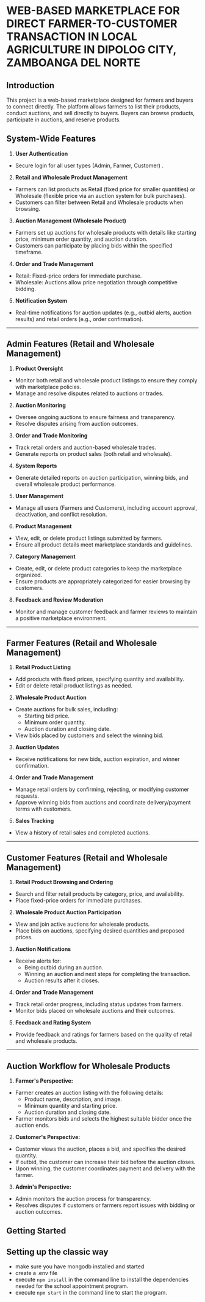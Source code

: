 # WEB-BASED MARKETPLACE FOR DIRECT FARMER-TO-CUSTOMER TRANSACTION IN LOCAL AGRICULTURE IN DIPOLOG CITY, ZAMBOANGA DEL NORTE

## Introduction

This project is a web-based marketplace designed for farmers and buyers to connect directly. The platform allows farmers to list their products, conduct auctions, and sell directly to buyers. Buyers can browse products, participate in auctions, and reserve products.



## System-Wide Features

1.	**User Authentication**

-	Secure login for all user types (Admin, Farmer, Customer) .

2.	**Retail and Wholesale Product Management**

-	Farmers can list products as Retail (fixed price for smaller quantities) or Wholesale (flexible price via     an auction system for bulk purchases).
-	Customers can filter between Retail and Wholesale products when browsing.

3.	**Auction Management (Wholesale Product)**

-	Farmers set up auctions for wholesale products with details like starting price, minimum order quantity, and auction duration.
-	Customers can participate by placing bids within the specified timeframe.

4.	**Order and Trade Management**

-	Retail: Fixed-price orders for immediate purchase.
-	Wholesale: Auctions allow price negotiation through competitive bidding.

5.	**Notification System**

-	Real-time notifications for auction updates (e.g., outbid alerts, auction results) and retail orders (e.g., order confirmation).
________________________________________

## Admin Features (Retail and Wholesale Management)

1.	**Product Oversight**

-	Monitor both retail and wholesale product listings to ensure they comply with marketplace policies.
-	Manage and resolve disputes related to auctions or trades.

2.	**Auction Monitoring**

-	Oversee ongoing auctions to ensure fairness and transparency.
-	Resolve disputes arising from auction outcomes.

3.	**Order and Trade Monitoring**

-	Track retail orders and auction-based wholesale trades.
-	Generate reports on product sales (both retail and wholesale).

4.	**System Reports**

-	Generate detailed reports on auction participation, winning bids, and overall wholesale product performance.

5.	**User Management**

-	Manage all users (Farmers and Customers), including account approval, deactivation, and conflict resolution.

6.	**Product Management**

-	View, edit, or delete product listings submitted by farmers.
-	Ensure all product details meet marketplace standards and guidelines.

7.	**Category Management**

-	Create, edit, or delete product categories to keep the marketplace organized.
-	Ensure products are appropriately categorized for easier browsing by customers.

8.	**Feedback and Review Moderation**

-	Monitor and manage customer feedback and farmer reviews to maintain a positive marketplace environment.

________________________________________


## Farmer Features (Retail and Wholesale Management)

1.	**Retail Product Listing**

-	Add products with fixed prices, specifying quantity and availability.
-	Edit or delete retail product listings as needed.

2.	**Wholesale Product Auction**
-	Create auctions for bulk sales, including:
	- Starting bid price.
	- Minimum order quantity.
	- Auction duration and closing date.
-	View bids placed by customers and select the winning bid.

3.	**Auction Updates**

-	Receive notifications for new bids, auction expiration, and winner confirmation.

4.	**Order and Trade Management**

-	Manage retail orders by confirming, rejecting, or modifying customer requests.
-	Approve winning bids from auctions and coordinate delivery/payment terms with customers.

5.	**Sales Tracking**

-	View a history of retail sales and completed auctions.
________________________________________

## Customer Features (Retail and Wholesale Management)

1.	**Retail Product Browsing and Ordering**

-	Search and filter retail products by category, price, and availability.
-	Place fixed-price orders for immediate purchases.

2.	**Wholesale Product Auction Participation**

-	View and join active auctions for wholesale products.
-	Place bids on auctions, specifying desired quantities and proposed prices.

3.	**Auction Notifications**

-	Receive alerts for:
	- Being outbid during an auction.
	- Winning an auction and next steps for completing the transaction.
	- Auction results after it closes.

4.	**Order and Trade Management**

-	Track retail order progress, including status updates from farmers.
-	Monitor bids placed on wholesale auctions and their outcomes.

5.	**Feedback and Rating System**

-	Provide feedback and ratings for farmers based on the quality of retail and wholesale products.
________________________________________

## Auction Workflow for Wholesale Products

1.	**Farmer's Perspective:**

-	Farmer creates an auction listing with the following details:
	- Product name, description, and image.
	- Minimum quantity and starting price.
	- Auction duration and closing date.
-	Farmer monitors bids and selects the highest suitable bidder once the auction ends.

2.	**Customer's Perspective:**

-	Customer views the auction, places a bid, and specifies the desired quantity.
-	If outbid, the customer can increase their bid before the auction closes.
-	Upon winning, the customer coordinates payment and delivery with the farmer.

3.	**Admin's Perspective:**

-	Admin monitors the auction process for transparency.
-	Resolves disputes if customers or farmers report issues with bidding or auction outcomes.

## Getting Started

## Setting up the classic way
- make sure you have mongodb installed and started
- create a .env file
- execute `npm install` in the command line to install the dependencies needed for the school appointment program.
- execute `npm start` in the command line to start the program.